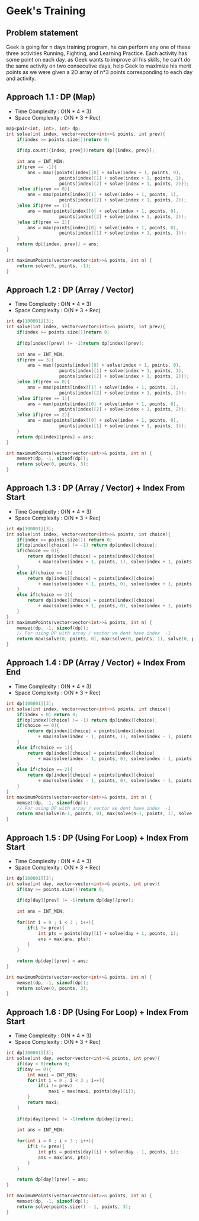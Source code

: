 # Geek's Training

## Problem statement

Geek is going for n days training program, he can perform any one of these three activities Running, Fighting, and Learning Practice. Each activity has some point on each day. as Geek wants to improve all his skills, he can't do the same activity on two consecutive days, help Geek to maximize his merit points as we were given a 2D array of n*3 points corresponding to each day and activity.

## Approach 1.1 : DP (Map)

- Time Complexity : O(N \* 4 \* 3) 
- Space Complexity : O(N \* 3 + Rec)

```cpp
map<pair<int, int>, int> dp;
int solve(int index, vector<vector<int>>& points, int prev){
    if(index >= points.size())return 0;
    
    if(dp.count({index, prev}))return dp[{index, prev}];
    
    int ans = INT_MIN;
    if(prev == -1){
        ans = max({points[index][0] + solve(index + 1, points, 0),
                    points[index][1] + solve(index + 1, points, 1),
                    points[index][2] + solve(index + 1, points, 2)});
    }else if(prev == 0){
        ans = max(points[index][1] + solve(index + 1, points, 1),
                    points[index][2] + solve(index + 1, points, 2));
    }else if(prev == 1){
        ans = max(points[index][0] + solve(index + 1, points, 0),
                    points[index][2] + solve(index + 1, points, 2));
    }else if(prev == 2){
        ans = max(points[index][0] + solve(index + 1, points, 0),
                    points[index][1] + solve(index + 1, points, 1));
    }
    return dp[{index, prev}] = ans;
}

int maximumPoints(vector<vector<int>>& points, int n) {
    return solve(0, points, -1);
}
```

## Approach 1.2 : DP (Array / Vector) 

- Time Complexity : O(N \* 4 \* 3) 
- Space Complexity : O(N \* 3 + Rec)

```cpp
int dp[100001][3];
int solve(int index, vector<vector<int>>& points, int prev){
    if(index >= points.size())return 0;
    
    if(dp[index][prev] != -1)return dp[index][prev];
    
    int ans = INT_MIN;
    if(prev == 3){
        ans = max({points[index][0] + solve(index + 1, points, 0),
                    points[index][1] + solve(index + 1, points, 1),
                    points[index][2] + solve(index + 1, points, 2)});
    }else if(prev == 0){
        ans = max(points[index][1] + solve(index + 1, points, 1),
                    points[index][2] + solve(index + 1, points, 2));
    }else if(prev == 1){
        ans = max(points[index][0] + solve(index + 1, points, 0),
                    points[index][2] + solve(index + 1, points, 2));
    }else if(prev == 2){
        ans = max(points[index][0] + solve(index + 1, points, 0),
                    points[index][1] + solve(index + 1, points, 1));
    }
    return dp[index][prev] = ans;
}

int maximumPoints(vector<vector<int>>& points, int n) {
    memset(dp, -1, sizeof(dp));
    return solve(0, points, 3);
}
```

## Approach 1.3 : DP (Array / Vector) + Index From Start

- Time Complexity : O(N \* 4 \* 3) 
- Space Complexity : O(N \* 3 + Rec)

```cpp
int dp[100001][3];
int solve(int index, vector<vector<int>>& points, int choice){
    if(index >= points.size()) return 0;
    if(dp[index][choice] != -1) return dp[index][choice];
    if(choice == 0){
        return dp[index][choice] = points[index][choice] 
            + max(solve(index + 1, points, 1), solve(index + 1, points, 2));
    }
    else if(choice == 1){
        return dp[index][choice] = points[index][choice] 
            + max(solve(index + 1, points, 0), solve(index + 1, points, 2));
    }
    else if(choice == 2){
        return dp[index][choice] = points[index][choice] 
            + max(solve(index + 1, points, 0), solve(index + 1, points, 1));
    }
}
int maximumPoints(vector<vector<int>>& points, int n) {
    memset(dp, -1, sizeof(dp));
    // For using DP with array / vector we dont have index  -1
    return max(solve(0, points, 0), max(solve(0, points, 1), solve(0, points, 2)));
}
```

## Approach 1.4 : DP (Array / Vector) + Index From End

- Time Complexity : O(N \* 4 \* 3) 
- Space Complexity : O(N \* 3 + Rec)

```cpp
int dp[100001][3];
int solve(int index, vector<vector<int>>& points, int choice){
    if(index < 0) return 0;
    if(dp[index][choice] != -1) return dp[index][choice];
    if(choice == 0){
        return dp[index][choice] = points[index][choice] 
            + max(solve(index - 1, points, 1), solve(index - 1, points, 2));
    }
    else if(choice == 1){
        return dp[index][choice] = points[index][choice] 
            + max(solve(index - 1, points, 0), solve(index - 1, points, 2));
    }
    else if(choice == 2){
        return dp[index][choice] = points[index][choice] 
            + max(solve(index - 1, points, 0), solve(index - 1, points, 1));
    }
}
int maximumPoints(vector<vector<int>>& points, int n) {
    memset(dp, -1, sizeof(dp));
    // For using DP with array / vector we dont have index  -1
    return max(solve(n-1, points, 0), max(solve(n-1, points, 1), solve(n-1, points, 2)));
}
```

## Approach 1.5 : DP (Using For Loop) + Index From Start

- Time Complexity : O(N \* 4 \* 3) 
- Space Complexity : O(N \* 3 + Rec)

```cpp
int dp[100001][3];
int solve(int day, vector<vector<int>>& points, int prev){
    if(day >= points.size())return 0;
    
    if(dp[day][prev] != -1)return dp[day][prev];
    
    int ans = INT_MIN;
    
    for(int i = 0 ; i < 3 ; i++){
        if(i != prev){
            int pts = points[day][i] + solve(day + 1, points, i);
            ans = max(ans, pts);
        }
    }
    
    return dp[day][prev] = ans;
}

int maximumPoints(vector<vector<int>>& points, int n) {
    memset(dp, -1, sizeof(dp));
    return solve(0, points, 3);
}
```

## Approach 1.6 : DP (Using For Loop) + Index From Start

- Time Complexity : O(N \* 4 \* 3) 
- Space Complexity : O(N \* 3 + Rec)

```cpp
int dp[100001][3];
int solve(int day, vector<vector<int>>& points, int prev){
    if(day < 0)return 0;
    if(day == 0){
        int maxi = INT_MIN;
        for(int i = 0 ; i < 3 ; i++){
            if(i != prev)
                maxi = max(maxi, points[day][i]);
        }
        return maxi;
    }
    
    if(dp[day][prev] != -1)return dp[day][prev];
    
    int ans = INT_MIN;
    
    for(int i = 0 ; i < 3 ; i++){
        if(i != prev){
            int pts = points[day][i] + solve(day - 1, points, i);
            ans = max(ans, pts);
        }
    }
    
    return dp[day][prev] = ans;
}

int maximumPoints(vector<vector<int>>& points, int n) {
    memset(dp, -1, sizeof(dp));
    return solve(points.size() - 1, points, 3);
}
```